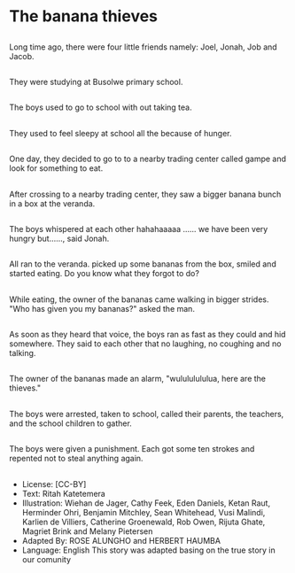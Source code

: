 # The banana thieves

##
Long time ago, there were four little friends namely: Joel, Jonah, Job and Jacob.

##
They were studying at Busolwe primary school.

##
The boys used to go to school with out taking tea.

##
They used to feel sleepy at school all the because of hunger.

##
One day, they decided to go to to a nearby trading center called gampe and look for something to eat.

##
After crossing to a nearby trading center, they saw a bigger banana bunch in a box at the veranda.

##
The boys whispered at each other hahahaaaaa ...... we have been very hungry but......, said Jonah.

##
All ran to the veranda. picked up some bananas from the box, smiled and started eating. Do you know what they forgot to do?

##
While eating, the owner of the bananas came walking in bigger strides. "Who has given you my bananas?" asked the man.

##
As soon as they heard that voice, the boys ran as fast as they could and hid somewhere. They said to each other that no laughing, no coughing and no talking.

##
The owner of the bananas made an alarm, "wulululululua, here are the thieves."

##
The boys were arrested, taken to school, called their parents, the teachers, and the school children to gather.

##
The boys were given a punishment. Each got some ten strokes and repented not to steal anything again.

##
* License: [CC-BY]
* Text: Ritah Katetemera
* Illustration: Wiehan de Jager, Cathy Feek, Eden Daniels, Ketan Raut, Herminder Ohri, Benjamin Mitchley, Sean Whitehead, Vusi Malindi, Karlien de Villiers, Catherine Groenewald, Rob Owen, Rijuta Ghate, Magriet Brink and Melany Pietersen
* Adapted By: ROSE ALUNGHO and HERBERT HAUMBA
* Language: English
This story was adapted basing on the true story in our comunity

